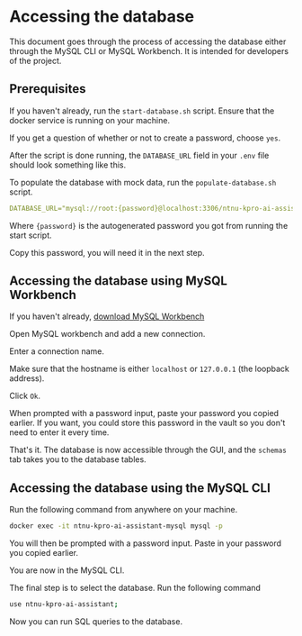 # Accessing the database

This document goes through the process of accessing the database either through the MySQL CLI or MySQL Workbench. It is intended for developers of the project.

## Prerequisites

If you haven't already, run the `start-database.sh` script. Ensure that the docker service is running on your machine.

If you get a question of whether or not to create a password, choose `yes`.

After the script is done running, the `DATABASE_URL` field in your `.env` file should look something like this.

To populate the database with mock data, run the `populate-database.sh` script.

```yml
DATABASE_URL="mysql://root:{password}@localhost:3306/ntnu-kpro-ai-assistant"
```

Where `{password}` is the autogenerated password you got from running the start script.

Copy this password, you will need it in the next step.

## Accessing the database using MySQL Workbench

If you haven't already, [download MySQL Workbench](https://dev.mysql.com/downloads/workbench/)

Open MySQL workbench and add a new connection.

Enter a connection name.

Make sure that the hostname is either `localhost` or `127.0.0.1` (the loopback address).

Click `Ok`.

When prompted with a password input, paste your password you copied earlier. If you want, you could store this password in the vault so you don't need to enter it every time.

That's it. The database is now accessible through the GUI, and the `schemas` tab takes you to the database tables.

## Accessing the database using the MySQL CLI

Run the following command from anywhere on your machine.

```bash
docker exec -it ntnu-kpro-ai-assistant-mysql mysql -p
```

You will then be prompted with a password input. Paste in your password you copied earlier.

You are now in the MySQL CLI.

The final step is to select the database. Run the following command

```bash
use ntnu-kpro-ai-assistant;
```

Now you can run SQL queries to the database.
